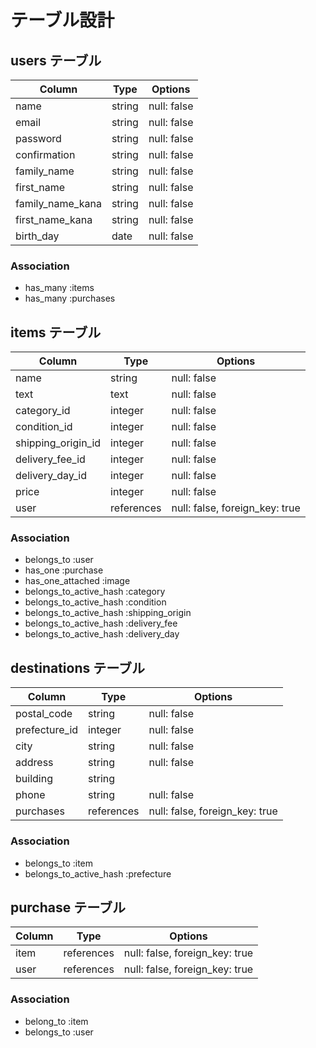 # テーブル設計

## users テーブル

| Column          | Type    | Options     |
| --------------- | ------- | ----------- |
| name            | string  | null: false |
| email           | string  | null: false |
| password        | string  | null: false |
| confirmation    | string  | null: false |
| family_name     | string  | null: false |
| first_name      | string  | null: false |
| family_name_kana| string  | null: false |
| first_name_kana | string  | null: false |
| birth_day       | date    | null: false |
### Association

- has_many :items
- has_many :purchases

## items テーブル

| Column             | Type       | Options     |
| ------------------ | ---------- | ----------- |
| name               | string     | null: false |
| text               | text       | null: false |
| category_id        | integer    | null: false |
| condition_id       | integer    | null: false |
| shipping_origin_id | integer    | null: false |
| delivery_fee_id    | integer    | null: false |
| delivery_day_id    | integer    | null: false | 
| price              | integer    | null: false |
| user      | references | null: false, foreign_key: true |

### Association
- belongs_to             :user
- has_one                :purchase
- has_one_attached       :image
- belongs_to_active_hash :category
- belongs_to_active_hash :condition
- belongs_to_active_hash :shipping_origin
- belongs_to_active_hash :delivery_fee
- belongs_to_active_hash :delivery_day

## destinations テーブル

| Column       | Type       | Options                        |
| ------------ | ---------- | ------------------------------ |
| postal_code  | string     | null: false                    |
| prefecture_id| integer    | null: false                    |
| city         | string     | null: false                    |
| address      | string     | null: false                    |
| building     | string     |                                |
| phone        | string     | null: false                    |
| purchases    | references | null: false, foreign_key: true |
### Association

- belongs_to             :item
- belongs_to_active_hash :prefecture

## purchase テーブル

| Column  | Type       | Options                        |
| ------- | ---------- | ------------------------------ |
| item    | references | null: false, foreign_key: true |
| user    | references | null: false, foreign_key: true |
### Association

- belong_to  :item
- belongs_to :user

